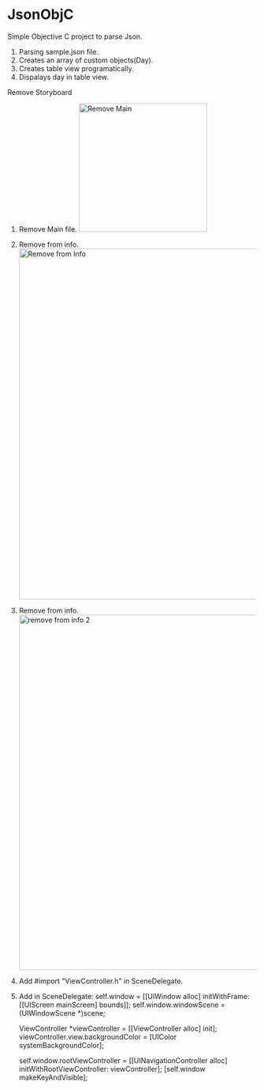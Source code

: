 # JsonObjC
Simple Objective C project to parse Json.

1. Parsing sample.json file.
2. Creates an array of custom objects(Day).
3. Creates table view programatically.
4. Dispalays  day in table view.

Remove Storyboard
1. Remove Main file. <img width="260" alt="Remove Main" src="https://github.com/azorinov/JsonObjC/assets/137667539/e63f2f1c-6277-4fd6-b479-9a9f031f830a">

2. Remove from info. <img width="710" alt="Remove from Info" src="https://github.com/azorinov/JsonObjC/assets/137667539/93539ec9-5327-4a4a-a297-36b29e36345a">

3. Remove from info. <img width="719" alt="remove from info 2" src="https://github.com/azorinov/JsonObjC/assets/137667539/0790ef74-36ec-460c-88eb-a2e7bb825b0b">


4. Add #import "ViewController.h" in SceneDelegate.
5. Add in SceneDelegate:
    self.window = [[UIWindow alloc] initWithFrame: [[UIScreen mainScreen] bounds]];
    self.window.windowScene = (UIWindowScene *)scene;
    
    ViewController *viewController = [[ViewController alloc] init];
    viewController.view.backgroundColor = [UIColor systemBackgroundColor];
    
    self.window.rootViewController = [[UINavigationController alloc] initWithRootViewController: viewController];
    [self.window makeKeyAndVisible];
